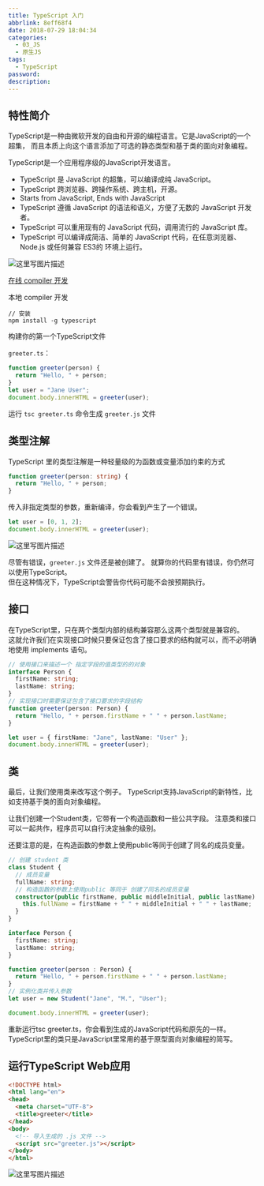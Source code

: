 ```yaml
---
title: TypeScript 入门
abbrlink: 8eff68f4
date: 2018-07-29 18:04:34
categories:
  - 03_JS
  - 原生JS
tags:
  - TypeScript
password:
description:
---
```


## 特性简介
TypeScript是一种由微软开发的自由和开源的编程语言。它是JavaScript的一个超集，
而且本质上向这个语言添加了可选的静态类型和基于类的面向对象编程。

TypeScript是一个应用程序级的JavaScript开发语言。

- TypeScript 是 JavaScript 的超集，可以编译成纯 JavaScript。
- TypeScript 跨浏览器、跨操作系统、跨主机，开源。
- Starts from JavaScript, Ends with JavaScript
- TypeScript 遵循 JavaScript 的语法和语义，方便了无数的 JavaScript 开发者。
- TypeScript 可以重用现有的 JavaScript 代码，调用流行的 JavaScript 库。
- TypeScript 可以编译成简洁、简单的 JavaScript 代码，在任意浏览器、Node.js 或任何兼容 ES3的 环境上运行。

![这里写图片描述](https://wildye.cn/static/images/blog/8eff68f4/01.jpg)

[在线 compiler 开发](http://www.typescriptlang.org/play/)

本地 compiler 开发
```
// 安装
npm install -g typescript
```
构建你的第一个TypeScript文件

`greeter.ts`：
```typescript
function greeter(person) {
  return "Hello, " + person;
}
let user = "Jane User";
document.body.innerHTML = greeter(user);
```

运行 `tsc greeter.ts` 命令生成 `greeter.js` 文件

## 类型注解
TypeScript 里的类型注解是一种轻量级的为函数或变量添加约束的方式
```typescript
function greeter(person: string) {
  return "Hello, " + person;
}
```

传入非指定类型的参数，重新编译，你会看到产生了一个错误。
```typescript
let user = [0, 1, 2];
document.body.innerHTML = greeter(user);
```
![这里写图片描述](https://wildye.cn/static/images/blog/8eff68f4/02.jpg)

尽管有错误，`greeter.js` 文件还是被创建了。 就算你的代码里有错误，你仍然可以使用TypeScript。  
但在这种情况下，TypeScript会警告你代码可能不会按预期执行。

## 接口
在TypeScript里，只在两个类型内部的结构兼容那么这两个类型就是兼容的。   
这就允许我们在实现接口时候只要保证包含了接口要求的结构就可以，而不必明确地使用 implements 语句。
```typescript
// 使用接口来描述一个 指定字段的值类型的的对象
interface Person {
  firstName: string;
  lastName: string;
}
// 实现接口时需要保证包含了接口要求的字段结构
function greeter(person: Person) {
  return "Hello, " + person.firstName + " " + person.lastName;
}

let user = { firstName: "Jane", lastName: "User" };
document.body.innerHTML = greeter(user);
```
## 类
最后，让我们使用类来改写这个例子。 TypeScript支持JavaScript的新特性，比如支持基于类的面向对象编程。

让我们创建一个Student类，它带有一个构造函数和一些公共字段。 注意类和接口可以一起共作，程序员可以自行决定抽象的级别。

还要注意的是，在构造函数的参数上使用public等同于创建了同名的成员变量。
```typescript
// 创建 student 类
class Student {
  // 成员变量
  fullName: string;
  // 构造函数的参数上使用public 等同于 创建了同名的成员变量
  constructor(public firstName, public middleInitial, public lastName) {
    this.fullName = firstName + " " + middleInitial + " " + lastName;
  }
}

interface Person {
  firstName: string;
  lastName: string;
}

function greeter(person : Person) {
  return "Hello, " + person.firstName + " " + person.lastName;
}
// 实例化类并传入参数
let user = new Student("Jane", "M.", "User");

document.body.innerHTML = greeter(user);
```
重新运行tsc greeter.ts，你会看到生成的JavaScript代码和原先的一样。 TypeScript里的类只是JavaScript里常用的基于原型面向对象编程的简写。

## 运行TypeScript Web应用
```html
<!DOCTYPE html>
<html lang="en">
<head>
  <meta charset="UTF-8">
  <title>greeter</title>
</head>
<body>
  <!-- 导入生成的 .js 文件 -->
  <script src="greeter.js"></script>
</body>
</html>
```
![这里写图片描述](https://wildye.cn/static/images/blog/8eff68f4/03.jpg)